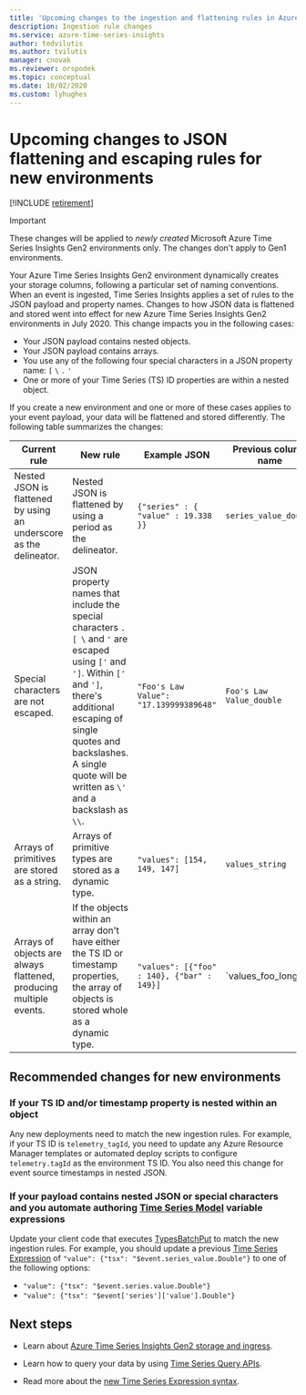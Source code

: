 ```yaml
---
title: 'Upcoming changes to the ingestion and flattening rules in Azure Time Series Insights Gen2 | Microsoft Docs'
description: Ingestion rule changes
ms.service: azure-time-series-insights
author: tedvilutis
ms.author: tvilutis
manager: cnovak
ms.reviewer: orspodek
ms.topic: conceptual
ms.date: 10/02/2020
ms.custom: lyhughes
---
```


# Upcoming changes to JSON flattening and escaping rules for new environments

[!INCLUDE [retirement](../../includes/tsi-retirement.md)]

> [!IMPORTANT]
> These changes will be applied to *newly created* Microsoft Azure Time Series Insights Gen2 environments only. The changes don't apply to Gen1 environments.

Your Azure Time Series Insights Gen2 environment dynamically creates your storage columns, following a particular set of naming conventions. When an event is ingested, Time Series Insights applies a set of rules to the JSON payload and property names. Changes to how JSON data is flattened and stored went into effect for new Azure Time Series Insights Gen2 environments in July 2020. This change impacts you in the following cases:

* Your JSON payload contains nested objects.
* Your JSON payload contains arrays.
* You use any of the following four special characters in a JSON property name: `[` `\` `.` `'`
* One or more of your Time Series (TS) ID properties are within a nested object.

If you create a new environment and one or more of these cases applies to your event payload, your data will be flattened and stored differently. The following table summarizes the changes:

| Current rule | New rule | Example JSON | Previous column name | New column name
|---|---| ---| ---|  ---|
| Nested JSON is flattened by using an underscore as the delineator. |Nested JSON is flattened by using a period as the delineator.  | ``{"series" : { "value" : 19.338 }}`` | `series_value_double` |`series.value_double` |
| Special characters are not escaped. | JSON property names that include the special characters `.` `[`  `\` and `'` are escaped using `['` and `']`. Within `['` and `']`, there's additional escaping of single quotes and backslashes. A single quote will be written as `\'` and a backslash as `\\`.  | ```"Foo's Law Value": "17.139999389648"``` | `Foo's Law Value_double` | `['Foo\'s Law Value']_double` |
| Arrays of primitives are stored as a string. | Arrays of primitive types are stored as a dynamic type.  | `"values": [154, 149, 147]` | `values_string`  | `values_dynamic` |
Arrays of objects are always flattened, producing multiple events. | If the objects within an array don't have either the TS ID or timestamp properties, the array of objects is stored whole as a dynamic type. | `"values": [{"foo" : 140}, {"bar" : 149}]` | `values_foo_long | values_bar_long` | `values_dynamic` |

## Recommended changes for new environments

### If your TS ID and/or timestamp property is nested within an object

Any new deployments need to match the new ingestion rules. For example, if your TS ID is `telemetry_tagId`, you need to update any Azure Resource Manager templates or automated deploy scripts to configure `telemetry.tagId` as the environment TS ID. You also need this change for event source timestamps in nested JSON.

### If your payload contains nested JSON or special characters and you automate authoring [Time Series Model](./concepts-model-overview.md) variable expressions

Update your client code that executes [TypesBatchPut](/rest/api/time-series-insights/dataaccessgen2/timeseriestypes/executebatch#typesbatchput) to match the new ingestion rules. For example, you should update a previous [Time Series Expression](/rest/api/time-series-insights/reference-time-series-expression-syntax) of `"value": {"tsx": "$event.series_value.Double"}` to one of the following options:

* `"value": {"tsx": "$event.series.value.Double"}`
* `"value": {"tsx": "$event['series']['value'].Double"}`

## Next steps

* Learn about [Azure Time Series Insights Gen2 storage and ingress](./concepts-ingestion-overview.md).

* Learn how to query your data by using [Time Series Query APIs](./concepts-query-overview.md).

* Read more about the [new Time Series Expression syntax](/rest/api/time-series-insights/reference-time-series-expression-syntax).